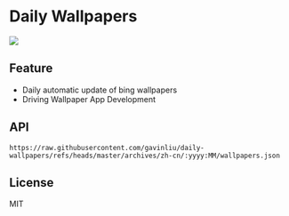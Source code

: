 # Daily Wallpapers
  
![](https://www.bing.com/th?id=OHR.ScottsBluff_ZH-CN0292735112_UHD.jpg)

## Feature

- Daily automatic update of bing wallpapers
- Driving Wallpaper App Development

## API

```
https://raw.githubusercontent.com/gavinliu/daily-wallpapers/refs/heads/master/archives/zh-cn/:yyyy:MM/wallpapers.json
```

## License

MIT
  